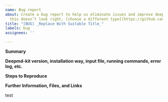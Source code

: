 ```yaml
---
name: Bug report
about: Create a bug report to help us eliminate issues and improve deepmd-kit. If
  this doesn’t look right, [choose a different type](https://github.com/deepmodeling/deepmd-kit/issues/new/choose).
title: "[BUG] _Replace With Suitable Title_"
labels: bug
assignees: ''

---
```


**Summary**

<!--Please provide a clear and concise description of what the bug is.-->

**Deepmd-kit version, installation way, input file, running commands, error log, etc.**

<!--Please provide necessary information including the version of software and installation way, input file, running commands, error log , etc., AS  DETAILED AS POSSIBLE to help locate and reproduce your problem. !!! WARNING: Do not use image to show error log! Paste texts in a code block instead. !!!-->

<!--If applicable, specify what platform you are running on. -->

**Steps to Reproduce**

<!--Describe the steps required to (quickly) reproduce the issue. You can attach (small) files to the section below or add URLs where to download an archive with all necessary files. Please try to create an input set that is as minimal and small as possible and reproduces the bug as quickly as possible. **NOTE:** the less effort and time it takes to reproduce your reported bug, the more likely it becomes, that somebody will look into it and fix the problem.-->

**Further Information, Files, and Links**

<!--Put any additional information here, attach relevant text or image files and URLs to external sites, e.g. relevant publications-->

test
